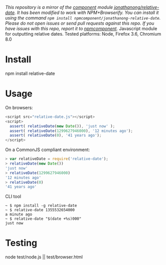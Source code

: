 *This repository is a mirror of the [component](http://component.io) module [jonathanong/relative-date](http://github.com/jonathanong/relative-date). It has been modified to work with NPM+Browserify. You can install it using the command `npm install npmcomponent/jonathanong-relative-date`. Please do not open issues or send pull requests against this repo. If you have issues with this repo, report it to [npmcomponent](https://github.com/airportyh/npmcomponent).*
Javascript module for outputting relative dates. Tested platforms: Node, Firefox 3.6, Chromium 8.0

Install
=======
npm install relative-date

Usage
=====
On browsers:

```js
<script src="relative-date.js"></script>
<script>
  assert( relativeDate(new Date()), 'just now' );
  assert( relativeDate(1299627946000), '12 minutes ago');
  assert( relativeDate(0), '41 years ago');
</script>
```

On a CommonJS compliant environment:

```js
> var relativeDate = require('relative-date');
> relativeDate(new Date())
'just now'
> relativeDate(1299627946000)
'12 minutes ago'
> relativeDate(0)
'41 years ago'
```

CLI tool

    ~ $ npm install -g relative-date
    ~ $ relative-date 1355532654000
    a minute ago
    ~ $ relative-date "$(date +%s)000"
    just now


Testing
=======
node test/node.js || test/browser.html

